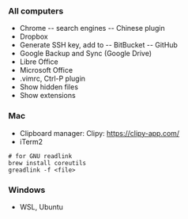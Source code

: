### All computers

- Chrome
-- search engines
-- Chinese plugin
- Dropbox
- Generate SSH key, add to
-- BitBucket
-- GitHub
- Google Backup and Sync (Google Drive)
- Libre Office
- Microsoft Office
- .vimrc, Ctrl-P plugin
- Show hidden files
- Show extensions


### Mac

- Clipboard manager: Clipy: https://clipy-app.com/
- iTerm2

```
# for GNU readlink
brew install coreutils
greadlink -f <file>
```


### Windows

- WSL, Ubuntu